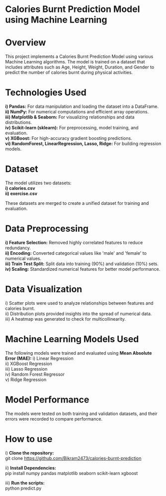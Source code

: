 # **Calories Burnt Prediction Model using Machine Learning**

# **Overview**
This project implements a Calories Burnt Prediction Model using various Machine Learning algorithms. The model is trained on a dataset that includes attributes such as Age, Height, Weight, Duration, and Gender to predict the number of calories burnt during physical activities.

# **Technologies Used**
**i) Pandas:** For data manipulation and loading the dataset into a DataFrame.<br/>
**ii) NumPy:** For numerical computations and efficient array operations.<br/>
**iii) Matplotlib & Seaborn:** For visualizing relationships and data distributions.<br/>
**iv) Scikit-learn (sklearn):** For preprocessing, model training, and evaluation.<br/>
**v) XGBoost:** For high-accuracy gradient boosting predictions.<br/>
**vi) RandomForest, LinearRegression, Lasso, Ridge:** For building regression models.<br/>

# **Dataset**

The model utilizes two datasets:<br/>
**i) calories.csv**<br/>
**ii) exercise.csv**<br/>

These datasets are merged to create a unified dataset for training and evaluation.

# **Data Preprocessing**
**i) Feature Selection:** Removed highly correlated features to reduce redundancy.<br/>
**ii) Encoding:** Converted categorical values like 'male' and 'female' to numerical values.<br/>
**iii) Train Test Split:** Split data into training (90%) and validation (10%) sets.<br/>
**iv) Scaling:** Standardized numerical features for better model performance.

# **Data Visualization**
i) Scatter plots were used to analyze relationships between features and calories burnt.<br/>
ii) Distribution plots provided insights into the spread of numerical data.<br/>
iii) A heatmap was generated to check for multicollinearity.

# **Machine Learning Models Used**
The following models were trained and evaluated using **Mean Absolute Error (MAE):**
i) Linear Regression<br/>
ii) XGBoost Regression<br/>
iii) Lasso Regression<br/>
iv) Random Forest Regressor<br/>
v) Ridge Regression<br/>

# **Model Performance**
The models were tested on both training and validation datasets, and their errors were recorded to compare performance.

# **How to use**
i) **Clone the repository:**<br/>
git clone https://github.com/Bikram2473/calories-burnt-prediction

ii) **Install Dependencies:**<br/>
pip install numpy pandas matplotlib seaborn scikit-learn xgboost

iii) **Run the scripts:**<br/>
python predict.py
